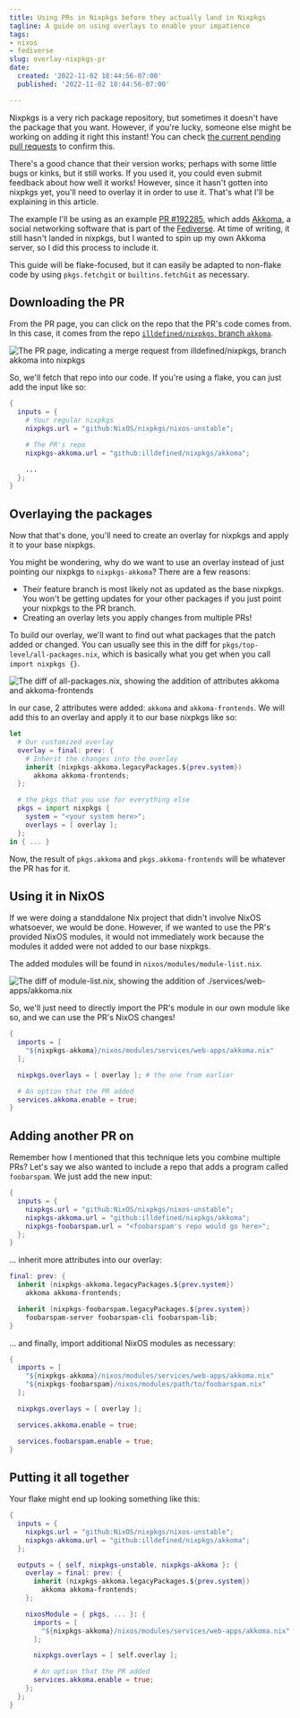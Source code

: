 ```yaml
---
title: Using PRs in Nixpkgs before they actually land in Nixpkgs
tagline: A guide on using overlays to enable your impatience
tags:
- nixos
- fediverse
slug: overlay-nixpkgs-pr
date:
  created: '2022-11-02 18:44:56-07:00'
  published: '2022-11-02 18:44:56-07:00'

---
```


Nixpkgs is a very rich package repository, but sometimes it doesn't have the
package that you want. However, if you're lucky, someone else might be working
on adding it right this instant! You can check
[the current pending pull requests](https://github.com/NixOS/nixpkgs/pulls) to
confirm this.

There's a good chance that their version works; perhaps with some little bugs or
kinks, but it still works. If you used it, you could even submit feedback about
how well it works! However, since it hasn't gotten into nixpkgs yet, you'll need
to overlay it in order to use it. That's what I'll be explaining in this
article.

The example I'll be using as an example
[PR #192285](https://github.com/NixOS/nixpkgs/pull/192285), which adds
[Akkoma](https://akkoma.dev), a social networking software that is part of the
[Fediverse](https://en.wikipedia.org/wiki/Fediverse). At time of writing, it
still hasn't landed in nixpkgs, but I wanted to spin up my own Akkoma server, so
I did this process to include it.

This guide will be flake-focused, but it can easily be adapted to non-flake code
by using `pkgs.fetchgit` or `builtins.fetchGit` as necessary.

## Downloading the PR

From the PR page, you can click on the repo that the PR's code comes from. In
this case, it comes from the repo
[`illdefined/nixpkgs`, branch `akkoma`](https://github.com/illdefined/nixpkgs/tree/akkoma).

![The PR page, indicating a merge request from illdefined/nixpkgs, branch akkoma into nixpkgs](https://nyaabucket.s3.us-west-000.backblazeb2.com/a303055ac41808372234f30bfb15844820f51af9c38a6ae625678eb5f94a0922/nixpkgs-akkoma-pr-info.png)

So, we'll fetch that repo into our code. If you're using a flake, you can just
add the input like so:

```nix
{
  inputs = {
    # Your regular nixpkgs
    nixpkgs.url = "github:NixOS/nixpkgs/nixos-unstable";

    # The PR's repo
    nixpkgs-akkoma.url = "github:illdefined/nixpkgs/akkoma";

    ...
  };
}
```

## Overlaying the packages

Now that that's done, you'll need to create an overlay for nixpkgs and apply it
to your base nixpkgs.

You might be wondering, why do we want to use an overlay instead of just
pointing our nixpkgs to `nixpkgs-akkoma`? There are a few reasons:

- Their feature branch is most likely not as updated as the base nixpkgs. You
  won't be getting updates for your other packages if you just point your
  nixpkgs to the PR branch.
- Creating an overlay lets you apply changes from multiple PRs!

To build our overlay, we'll want to find out what packages that the patch added
or changed. You can usually see this in the diff for
`pkgs/top-level/all-packages.nix`, which is basically what you get when you call
`import nixpkgs {}`.

![The diff of all-packages.nix, showing the addition of attributes `akkoma` and `akkoma-frontends`](https://nyaabucket.s3.us-west-000.backblazeb2.com/0e2121492b1d0310d3ef4ca32cbc2be86ebab46dab71c80cc6d511bfc39392f1/all-packages-diff.png)

In our case, 2 attributes were added: `akkoma` and `akkoma-frontends`. We will
add this to an overlay and apply it to our base nixpkgs like so:

```nix
let
  # Our customized overlay
  overlay = final: prev: {
    # Inherit the changes into the overlay
    inherit (nixpkgs-akkoma.legacyPackages.${prev.system})
      akkoma akkoma-frontends;
  };

  # the pkgs that you use for everything else
  pkgs = import nixpkgs {
    system = "<your system here>";
    overlays = [ overlay ];
  };
in { ... }
```

Now, the result of `pkgs.akkoma` and `pkgs.akkoma-frontends` will be whatever
the PR has for it.

## Using it in NixOS

If we were doing a standdalone Nix project that didn't involve NixOS whatsoever,
we would be done. However, if we wanted to use the PR's provided NixOS modules,
it would not immediately work because the modules it added were not added to our
base nixpkgs.

The added modules will be found in `nixos/modules/module-list.nix`.

![The diff of `module-list.nix`, showing the addition of `./services/web-apps/akkoma.nix`](https://nyaabucket.s3.us-west-000.backblazeb2.com/4ee7a5750c298afc93c173f81666d1b091d3e9af786c75dddbbaeece7a04ddda/module-list-diff.png)

So, we'll just need to directly import the PR's module in our own module like
so, and we can use the PR's NixOS changes!

```nix
{
  imports = [
    "${nixpkgs-akkoma}/nixos/modules/services/web-apps/akkoma.nix"
  ];

  nixpkgs.overlays = [ overlay ]; # the one from earlier

  # An option that the PR added
  services.akkoma.enable = true;
}
```

## Adding another PR on

Remember how I mentioned that this technique lets you combine multiple PRs?
Let's say we also wanted to include a repo that adds a program called
`foobarspam`. We just add the new input:

```nix
{
  inputs = {
    nixpkgs.url = "github:NixOS/nixpkgs/nixos-unstable";
    nixpkgs-akkoma.url = "github:illdefined/nixpkgs/akkoma";
    nixpkgs-foobarspam.url = "<foobarspam's repo would go here>";
  };
}
```

... inherit more attributes into our overlay:

```nix
final: prev: {
  inherit (nixpkgs-akkoma.legacyPackages.${prev.system})
    akkoma akkoma-frontends;

  inherit (nixpkgs-foobarspam.legacyPackages.${prev.system})
    foobarspam-server foobarspam-cli foobarspam-lib;
}
```

... and finally, import additional NixOS modules as necessary:

```nix
{
  imports = [
    "${nixpkgs-akkoma}/nixos/modules/services/web-apps/akkoma.nix"
    "${nixpkgs-foobarspam}/nixos/modules/path/to/foobarspam.nix"
  ];

  nixpkgs.overlays = [ overlay ];

  services.akkoma.enable = true;

  services.foobarspam.enable = true;
}
```

## Putting it all together

Your flake might end up looking something like this:

```nix
{
  inputs = {
    nixpkgs.url = "github:NixOS/nixpkgs/nixos-unstable";
    nixpkgs-akkoma.url = "github:illdefined/nixpkgs/akkoma";
  };

  outputs = { self, nixpkgs-unstable, nixpkgs-akkoma }: {
    overlay = final: prev: {
      inherit (nixpkgs-akkoma.legacyPackages.${prev.system})
        akkoma akkoma-frontends;
    };

    nixosModule = { pkgs, ... }: {
      imports = [
        "${nixpkgs-akkoma}/nixos/modules/services/web-apps/akkoma.nix"
      ];

      nixpkgs.overlays = [ self.overlay ];

      # An option that the PR added
      services.akkoma.enable = true;
    };
  };
}
```